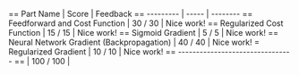 ==                                   Part Name |     Score | Feedback
==                                   --------- |     ----- | --------
==               Feedforward and Cost Function |  30 /  30 | Nice work!
==                   Regularized Cost Function |  15 /  15 | Nice work!
==                            Sigmoid Gradient |   5 /   5 | Nice work!
==   Neural Network Gradient (Backpropagation) |  40 /  40 | Nice work!
=                        Regularized Gradient |  10 /  10 | Nice work!
==                                   --------------------------------
==                                             | 100 / 100 | 
